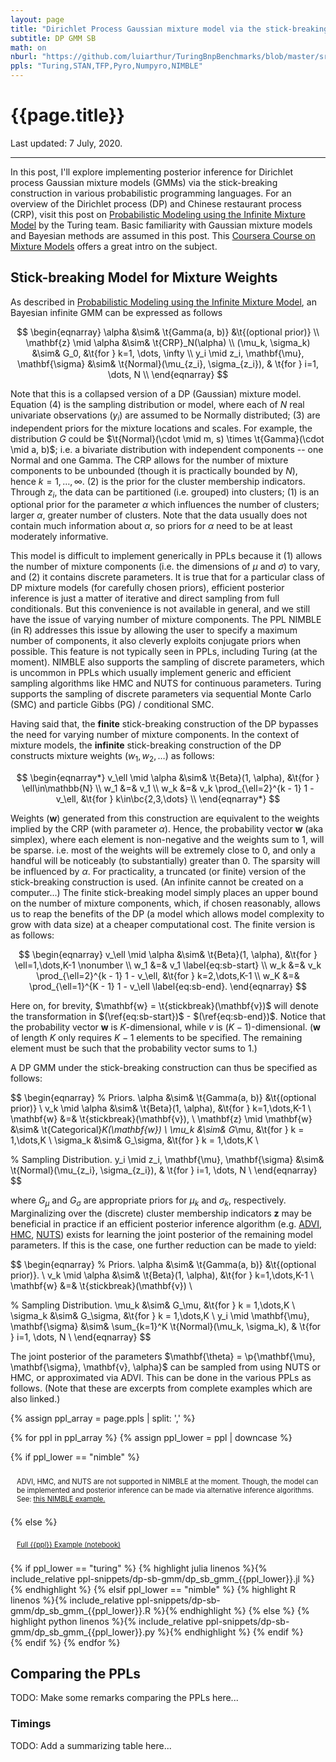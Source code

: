 ```yaml
---
layout: page
title: "Dirichlet Process Gaussian mixture model via the stick-breaking construction in various PPLs"
subtitle: DP GMM SB
math: on
nburl: "https://github.com/luiarthur/TuringBnpBenchmarks/blob/master/src/dp-gmm/notebooks/"
ppls: "Turing,STAN,TFP,Pyro,Numpyro,NIMBLE"
---
```


<style>
  div.ppl-code p {
    font-size: 80%;
    padding: 10px;
  }
</style>

# {{page.title}}

Last updated: 7 July, 2020.

***

In this post, I'll explore implementing posterior inference for Dirichlet
process Gaussian mixture models (GMMs) via the stick-breaking construction in
various probabilistic programming languages. For an overview of the Dirichlet
process (DP) and Chinese restaurant process (CRP), visit this post on
[Probabilistic Modeling using the Infinite Mixture Model][1] by the Turing
team. Basic familiarity with Gaussian mixture models and Bayesian methods are
assumed in this post. This [Coursera Course on Mixture Models][2] offers a
great intro on the subject.

## Stick-breaking Model for Mixture Weights

As described in [Probabilistic Modeling using the Infinite Mixture
Model][1], an Bayesian infinite GMM can be expressed as follows

$$
\begin{eqnarray}
  \alpha &\sim& \t{Gamma(a, b)} &\t{(optional prior)} \\
  \mathbf{z} \mid \alpha &\sim& \t{CRP}_N(\alpha) \\
  (\mu_k, \sigma_k) &\sim& G_0, &\t{for } k=1, \dots, \infty \\
  y_i \mid z_i, \mathbf{\mu}, \mathbf{\sigma} &\sim& \t{Normal}(\mu_{z_i}, \sigma_{z_i}),
  & \t{for } i=1, \dots, N \\
\end{eqnarray}
$$

Note that this is a collapsed version of a DP (Gaussian) mixture model.
Equation (4) is the sampling distribution or model, where each of $N$ real
univariate observations ($y_i$) are assumed to be Normally distributed; (3) are
independent priors for the mixture locations and scales. For example, the
distribution $G$ could be $\t{Normal}(\cdot \mid m, s) \times
\t{Gamma}(\cdot \mid a, b)$; i.e. a bivariate distribution with independent
components -- one Normal and one Gamma. The CRP allows for the number of
mixture components to be unbounded (though it is practically bounded by $N$),
hence $k=1,\dots,\infty$. (2) is the prior for the cluster membership
indicators. Through $z_i$, the data can be partitioned (i.e. grouped) into
clusters; (1) is an optional prior for the parameter $\alpha$ which influences
the number of clusters; larger $\alpha$, greater number of clusters. Note that
the data usually does not contain much information about $\alpha$, so priors
for $\alpha$ need to be at least moderately informative.

This model is difficult to implement generically in PPLs because it (1) allows
the number of mixture components (i.e. the dimensions of $\mu$ and $\sigma$) to
vary, and (2) it contains discrete parameters. It is true that for a particular
class of DP mixture models (for carefully chosen priors), efficient posterior
inference is just a matter of iterative and direct sampling from full
conditionals. But this convenience is not available in general, and we still
have the issue of varying number of mixture components. The PPL NIMBLE (in R)
addresses this issue by allowing the user to specify a maximum number of
components, it also cleverly exploits conjugate priors when possible. This
feature is not typically seen in PPLs, including Turing (at the moment). NIMBLE
also supports the sampling of discrete parameters, which is uncommon in PPLs
which usually implement generic and efficient sampling algorithms like HMC and
NUTS for continuous parameters. Turing supports the sampling of discrete
parameters via sequential Monte Carlo (SMC) and particle Gibbs (PG) /
conditional SMC.

Having said that, the **finite** stick-breaking construction of the DP bypasses
the need for varying number of mixture components. In the context of mixture
models, the **infinite** stick-breaking construction of the DP constructs
mixture weights $(w_1, w_2, \dots)$ as follows:

$$
\begin{eqnarray*}
  v_\ell \mid \alpha &\sim& \t{Beta}(1, \alpha), &\t{for } \ell\in\mathbb{N} \\
  w_1 &=& v_1 \\
  w_k &=& v_k \prod_{\ell=2}^{k - 1} 1 - v_\ell, &\t{for } k\in\bc{2,3,\dots} \\
\end{eqnarray*}
$$

Weights ($\mathbf{w}$) generated from this construction are equivalent to the
weights implied by the CRP (with parameter $\alpha$). Hence, the probability
vector $\mathbf{w}$ (aka simplex), where each element is non-negative and the
weights sum to 1, will be sparse. i.e. most of the weights will be extremely
close to 0, and only a handful will be noticeably (to substantially) greater
than 0. The sparsity will be influenced by $\alpha$. For practicality, a
truncated (or finite) version of the stick-breaking construction is used. (An
infinite cannot be created on a computer...) The finite stick-breaking model
simply places an upper bound on the number of mixture components, which, if
chosen reasonably, allows us to reap the benefits of the DP (a model which
allows model complexity to grow with data size) at a cheaper computational
cost. The finite version is as follows:

$$
\begin{eqnarray}
  v_\ell \mid \alpha &\sim& \t{Beta}(1, \alpha), &\t{for } \ell=1,\dots,K-1 
  \nonumber \\
  w_1 &=& v_1 \label{eq:sb-start} \\
  w_k &=& v_k \prod_{\ell=2}^{k - 1} 1 - v_\ell, &\t{for } k=2,\dots,K-1 \\
  w_K &=& \prod_{\ell=1}^{K - 1} 1 - v_\ell \label{eq:sb-end}.
\end{eqnarray}
$$

Here on, for brevity, $\mathbf{w} = \t{stickbreak}(\mathbf{v})$ will denote
the transformation in $(\ref{eq:sb-start})$ - $(\ref{eq:sb-end})$.
Notice that the probability vector $\mathbf{w}$ is $K$-dimensional, while $v$
is $(K-1)$-dimensional. ($\mathbf{w}$ of length $K$ only requires $K-1$
elements to be specified. The remaining element must be such that the
probability vector sums to 1.)

A DP GMM under the stick-breaking construction can thus be specified as
follows:

$$
\begin{eqnarray}
  % Priors.
  \alpha &\sim& \t{Gamma(a, b)} &\t{(optional prior)} \\
  v_k \mid \alpha &\sim& \t{Beta}(1, \alpha), &\t{for } k=1,\dots,K-1 \\
  \mathbf{w} &=& \t{stickbreak}(\mathbf{v}), \\
  \mathbf{z} \mid \mathbf{w} &\sim& \t{Categorical}_K(\mathbf{w}) \\
  \mu_k &\sim& G_\mu, &\t{for } k = 1,\dots,K \\
  \sigma_k &\sim& G_\sigma, &\t{for } k = 1,\dots,K \\
  
  % Sampling Distribution.
  y_i \mid z_i, \mathbf{\mu}, \mathbf{\sigma} &\sim& \t{Normal}(\mu_{z_i}, \sigma_{z_i}),
  & \t{for } i=1, \dots, N \\
\end{eqnarray}
$$

where $G_\mu$ and $G_\sigma$ are appropriate priors for $\mu_k$ and $\sigma_k$,
respectively.  Marginalizing over the (discrete) cluster membership indicators
$\mathbf{z}$ may be beneficial in practice if an efficient posterior inference
algorithm (e.g.  [ADVI][3], [HMC][4], [NUTS][5]) exists for learning the joint
posterior of the remaining model parameters. If this is the case, one further
reduction can be made to yield:

$$
\begin{eqnarray}
  % Priors.
  \alpha &\sim& \t{Gamma(a, b)} &\t{(optional prior)}. \\
  v_k \mid \alpha &\sim& \t{Beta}(1, \alpha), &\t{for } k=1,\dots,K-1 \\
  \mathbf{w} &=& \t{stickbreak}(\mathbf{v}) \\

  % Sampling Distribution.
  \mu_k &\sim& G_\mu, &\t{for } k = 1,\dots,K \\
  \sigma_k &\sim& G_\sigma, &\t{for } k = 1,\dots,K \\
  y_i \mid \mathbf{\mu}, \mathbf{\sigma} &\sim&
  \sum_{k=1}^K \t{Normal}(\mu_k, \sigma_k),
  & \t{for } i=1, \dots, N \\
\end{eqnarray}
$$

The joint posterior of the parameters $\mathbf{\theta} = \p{\mathbf{\mu},
\mathbf{\sigma}, \mathbf{v}, \alpha}$ can be sampled from using NUTS or HMC, or
approximated via ADVI. This can be done in the various PPLs as follows. (Note that
these are excerpts from complete examples which are also linked.) 

<!-- Buttons Div for appending buttons-->
<div id="ppl-buttons" class="btn-group" role="group" aria-label="...">
</div>

{% assign ppl_array = page.ppls | split: ',' %}

{% for ppl in ppl_array %}
  {% assign ppl_lower = ppl | downcase %}

  {% if ppl_lower == "nimble" %}
<div class="ppl-code hide" id="{{ppl_lower}}">
  <p>
    ADVI, HMC, and NUTS are not supported in NIMBLE at the moment. Though,
    the model can be implemented and posterior inference can be made via
    alternative inference algorithms. See:
    <a href="https://r-nimble.org/html_manual/cha-bnp.html#sec:sb">
      this NIMBLE example.
    </a>
  </p>
</div>
  {% else %}
<div class="ppl-code hide" id="{{ppl_lower}}">
<p>
  <a href="{{page.nburl}}/dp_sb_gmm_{{ppl_lower}}.ipynb">Full {{ppl}} Example (notebook)</a>
</p>
    {% if ppl_lower == "turing" %}
      {% highlight julia linenos %}{% include_relative ppl-snippets/dp-sb-gmm/dp_sb_gmm_{{ppl_lower}}.jl %}{% endhighlight %}
    {% elsif ppl_lower == "nimble" %}
      {% highlight R linenos %}{% include_relative ppl-snippets/dp-sb-gmm/dp_sb_gmm_{{ppl_lower}}.R %}{% endhighlight %}
    {% else  %}
      {% highlight python linenos %}{% include_relative ppl-snippets/dp-sb-gmm/dp_sb_gmm_{{ppl_lower}}.py %}{% endhighlight %}
    {% endif %}
</div>
  {% endif %}
{% endfor %}

## Comparing the PPLs
TODO: Make some remarks comparing the PPLs here...

### Timings
TODO: Add a summarizing table here...



<!-- Scripts code chunk buttons -->
<script>
$(document).ready(function(){
  // PPLs to benchmark.
  var ppls = ['Turing', 'STAN', 'TFP', 'Pyro', 'Numpyro', 'NIMBLE'];

  for (ppl of ppls) {
    let ppl_lower = ppl.toLowerCase();

    // Create buttons.
    $('#ppl-buttons').append(`
      <button type="button" class="btn btn-default ${ppl_lower}">${ppl}</button>
    `);

    // Show Turing example by default.
    $("#turing").attr("class", `ppl-code show`);

    // Button callbacks. 
    $(`button.${ppl_lower}`).click(() => {
      $(".ppl-code").attr("class", `ppl-code hide`);
      $(`#${ppl_lower}`).attr("class", `ppl-code show`);
    });
  }
});
</script>

[1]: https://turing.ml/dev/tutorials/6-infinitemixturemodel/
[2]: https://www.coursera.org/learn/mixture-models
[3]: https://luiarthur.github.io/statorial/varinf/introvi/
[4]: https://arxiv.org/abs/1206.1901
[5]: http://jmlr.org/papers/v15/hoffman14a.html
